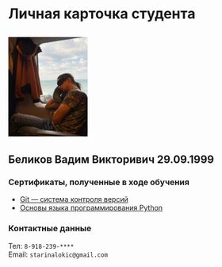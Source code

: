 # Личная карточка студента
## <img src= IMG_20231019_082508_337-1.jpg width="160" height="200">  
## Беликов Вадим Викторивич 29.09.1999
### Сертификаты, полученные в ходе обучения 
- [Git — система контроля версий](certificate.pdf)
- [Основы языка программирования Python](<certificate (1).pdf>)  

### Контактные данные  
Тел: `8-918-239-****`  
Email: `starinalokic@gmail.com`
